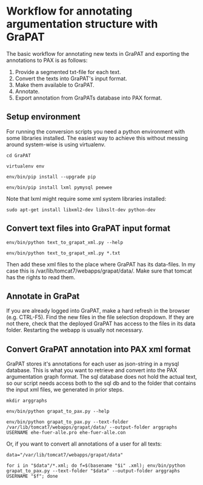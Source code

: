 # Workflow for annotating argumentation structure with GraPAT

The basic workflow for annotating new texts in GraPAT and exporting the annotations to PAX is as follows:

1. Provide a segmented txt-file for each text.
2. Convert the texts into GraPAT's input format.
3. Make them available to GraPAT.
4. Annotate.
5. Export annotation from GraPATs database into PAX format.



## Setup environment

For running the conversion scripts you need a python environment with some libraries installed. The easiest way to achieve this without messing around system-wise is using virtualenv.

	cd GraPAT

	virtualenv env

	env/bin/pip install --upgrade pip

	env/bin/pip install lxml pymysql peewee


Note that lxml might require some xml system libraries installed:

	sudo apt-get install libxml2-dev libxslt-dev python-dev



## Convert text files into GraPAT input format

	env/bin/python text_to_grapat_xml.py --help

	env/bin/python text_to_grapat_xml.py *.txt

Then add these xml files to the place where GraPAT has its data-files. In my case this is /var/lib/tomcat7/webapps/grapat/data/. Make sure that tomcat has the rights to read them.



## Annotate in GraPat

If you are already logged into GraPAT, make a hard refresh in the browser (e.g. CTRL-F5). Find the new files in the file selection dropdown. If they are not there, check that the deployed GraPAT has access to the files in its data folder. Restarting the webapp is usually not necessary.



## Convert GraPAT annotation into PAX xml format

GraPAT stores it's annotations for each user as json-string in a mysql database. This is what you want to retrieve and convert into the PAX argumentation graph format. The sql database does not hold the actual text, so our script needs access both to the sql db and to the folder that contains the input xml files, we generated in prior steps.

	mkdir arggraphs

	env/bin/python grapat_to_pax.py --help

	env/bin/python grapat_to_pax.py --text-folder /var/lib/tomcat7/webapps/grapat/data/ --output-folder arggraphs USERNAME ehe-fuer-alle.pro ehe-fuer-alle.con

Or, if you want to convert all annotations of a user for all texts:

	data="/var/lib/tomcat7/webapps/grapat/data"

	for i in "$data"/*.xml; do f=$(basename "$i" .xml); env/bin/python grapat_to_pax.py --text-folder "$data" --output-folder arggraphs USERNAME "$f"; done
